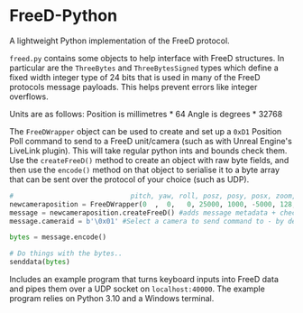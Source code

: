 # FreeD-Python
A lightweight Python implementation of the FreeD protocol. 

`freed.py` contains some objects to help interface with FreeD structures. In particular are the `ThreeBytes` and `ThreeBytesSigned` types which define a fixed width integer type of 24 bits that is used in many of the FreeD protocols message payloads. This helps prevent errors like integer overflows.  

Units are as follows:
Position is millimetres * 64
Angle is degrees * 32768


The `FreeDWrapper` object can be used to create and set up a `0xD1` Position Poll command to send to a FreeD unit/camera (such as with Unreal Engine's LiveLink plugin). This will take regular python ints and bounds check them. Use the `createFreeD()` method to create an object with raw byte fields, and then use the `encode()` method on that object to serialise it to a byte array that can be sent over the protocol of your choice (such as UDP). 

```python
#                             pitch, yaw, roll, posz, posy, posx, zoom, focus
newcameraposition = FreeDWrapper(0  ,  0,   0, 25000, 1000, -5000, 128, 300)
message = newcameraposition.createFreeD() #adds message metadata + checksum.
message.cameraid = b'\0x01' #Select a camera to send command to - by default this is 0xFF (all cameras).

bytes = message.encode()

# Do things with the bytes..
senddata(bytes)

```

Includes an example program that turns keyboard inputs into FreeD data and pipes them over a UDP socket on `localhost:40000`. The example program relies on Python 3.10 and a Windows terminal. 
